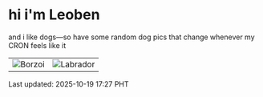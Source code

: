 # hi i'm Leoben

and i like dogs—so have some random dog pics that change whenever my CRON feels like it

|  |  |
|--------|----------|
| ![Borzoi](https://random-dog-vercel.vercel.app/api/random-borzoi?v=1760866039) | ![Labrador](https://random-dog-vercel.vercel.app/api/random-labrador?v=1760866039) |

Last updated: 2025-10-19 17:27 PHT
